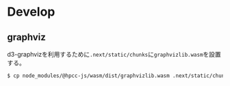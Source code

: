 # Develop

## graphviz
d3-graphvizを利用するために`.next/static/chunks`に`graphvizlib.wasm`を設置する。

```sh
$ cp node_modules/@hpcc-js/wasm/dist/graphvizlib.wasm .next/static/chunks/
```